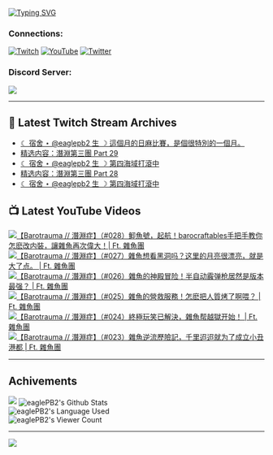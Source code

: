 <!--### Hello people, I'm EaglePB2 - The one who building something for fun 👋
Thank you for standby for this profile.   
The purpose of this profile is coming soon.   
You may come back later, as you wish if this readme.md is updated.   -->

<a href="https://git.io/typing-svg"><img src="https://readme-typing-svg.herokuapp.com?font=Fira+Code&duration=1000&pause=5000&vCenter=true&random=false&width=500&lines=%F0%9F%91%8B+Hello+Everyone%2C+I'm+EaglePB2.;%F0%9F%99%87+Thank+you+for+stopping+by+my+profile.+;%F0%9F%94%AD+%3D%3D%3D%3D+%F0%9F%94%AD;%F0%9F%91%8B+%E4%BD%A0%E5%A5%BD%EF%BC%8C%E6%AD%A1%E8%BF%8E%E4%BE%86%E5%88%B0%E6%88%91%E7%9A%84%E4%BB%A3%E7%A2%BC%E5%BA%AB%E3%80%82;%F0%9F%99%87+%E6%84%9F%E8%AC%9D%E5%89%8D%E4%BE%86%E5%8F%83%E8%A7%80%E5%B0%8F%E5%B1%8B+owo~" alt="Typing SVG" /></a>

### Connections:

[![Twitch](https://img.shields.io/badge/Twitch-9347FF?style=flat-square&logo=twitch&logoColor=white)](https://www.twitch.tv/eaglepb2)
[![YouTube](https://img.shields.io/badge/YouTube-%23FF0000.svg?style=flat-square&logo=YouTube&logoColor=white)](https://www.youtube.com/eaglepb2)
[![Twitter](https://img.shields.io/badge/Twitter-%231DA1F2.svg?style=flat-square&logo=Twitter&logoColor=white)](https://twitter.com/eaglepb2)

### Discord Server:

[![](https://invidget.switchblade.xyz/qKrub9b?theme=dark&language=ch)](https://discord.gg/qKrub9b)

---

## 👾 Latest Twitch Stream Archives
<!-- TWITCH:START -->
- [☾ 宿舍 ⋆ @eaglepb2 生 ☽ 這個月的日麻比賽，是個很特別的一個月。](https://www.twitch.tv/videos/2265707576)
- [精选内容：潛淵第三團 Part 29](https://www.twitch.tv/videos/2263532491)
- [☾ 宿舍 ⋆ @eaglepb2 生 ☽ 第四海域打滾中](https://www.twitch.tv/videos/2263323537)
- [精选内容：潛淵第三團 Part 28](https://www.twitch.tv/videos/2262733238)
- [☾ 宿舍 ⋆ @eaglepb2 生 ☽ 第四海域打滾中](https://www.twitch.tv/videos/2262450024)
<!-- TWITCH:END -->



## 📺 Latest YouTube Videos
<!-- YOUTUBE:START -->
<!-- YOUTUBE:END -->

<!-- BEGIN YOUTUBE-CARDS -->
<a href="https://www.youtube.com/watch?v=urG6tCTHv00">
  <picture>
    <source media="(prefers-color-scheme: dark)" srcset="https://ytcards.demolab.com/?id=urG6tCTHv00&title=%E3%80%90Barotrauma+%2F%2F+%E6%BD%9B%E6%B7%B5%E7%97%87%E3%80%91%EF%BC%88%23028%EF%BC%89%E4%B2%9F%E9%AD%9A%E8%99%9F%EF%BC%8C%E8%B5%B7%E8%88%AA%EF%BC%81barocraftables%E6%89%8B%E6%8A%8A%E6%89%8B%E6%95%99%E4%BD%A0%E6%80%8E%E9%BA%BD%E6%94%B9%E5%86%85%E8%A3%9D%EF%BC%8C%E8%AE%93%E9%9B%9C%E9%AD%9A%E5%86%8D%E6%AC%A1%E5%81%89%E5%A4%A7%EF%BC%81%7C+Ft.+%E9%9B%9C%E9%AD%9A%E5%9C%98&lang=zh&timestamp=1727944883&background_color=%230d1117&title_color=%23ffffff&stats_color=%23dedede&max_title_lines=1&width=250&border_radius=5&duration=24353">
    <img src="https://ytcards.demolab.com/?id=urG6tCTHv00&title=%E3%80%90Barotrauma+%2F%2F+%E6%BD%9B%E6%B7%B5%E7%97%87%E3%80%91%EF%BC%88%23028%EF%BC%89%E4%B2%9F%E9%AD%9A%E8%99%9F%EF%BC%8C%E8%B5%B7%E8%88%AA%EF%BC%81barocraftables%E6%89%8B%E6%8A%8A%E6%89%8B%E6%95%99%E4%BD%A0%E6%80%8E%E9%BA%BD%E6%94%B9%E5%86%85%E8%A3%9D%EF%BC%8C%E8%AE%93%E9%9B%9C%E9%AD%9A%E5%86%8D%E6%AC%A1%E5%81%89%E5%A4%A7%EF%BC%81%7C+Ft.+%E9%9B%9C%E9%AD%9A%E5%9C%98&lang=zh&timestamp=1727944883&background_color=%23ffffff&title_color=%2324292f&stats_color=%2357606a&max_title_lines=1&width=250&border_radius=5&duration=24353" alt="【Barotrauma // 潛淵症】（#028）䲟魚號，起航！barocraftables手把手教你怎麽改内裝，讓雜魚再次偉大！| Ft. 雜魚團" title="【Barotrauma // 潛淵症】（#028）䲟魚號，起航！barocraftables手把手教你怎麽改内裝，讓雜魚再次偉大！| Ft. 雜魚團">
  </picture>
</a>
<a href="https://www.youtube.com/watch?v=B7MMy_KDkQc">
  <picture>
    <source media="(prefers-color-scheme: dark)" srcset="https://ytcards.demolab.com/?id=B7MMy_KDkQc&title=%E3%80%90Barotrauma+%2F%2F+%E6%BD%9B%E6%B7%B5%E7%97%87%E3%80%91%EF%BC%88%23027%EF%BC%89%E9%9B%9C%E9%AD%9A%E6%83%B3%E7%9C%8B%E9%BB%91%E6%B4%9E%E5%90%97%EF%BC%9F%E8%BF%99%E9%87%8C%E7%9A%84%E6%9C%88%E4%BA%AE%E5%BE%88%E6%BC%82%E4%BA%AE%EF%BC%8C%E5%B0%B1%E6%98%AF%E5%A4%A7%E4%BA%86%E7%82%B9%E3%80%82+%7C+Ft.+%E9%9B%9C%E9%AD%9A%E5%9C%98&lang=zh&timestamp=1727844219&background_color=%230d1117&title_color=%23ffffff&stats_color=%23dedede&max_title_lines=1&width=250&border_radius=5&duration=11471">
    <img src="https://ytcards.demolab.com/?id=B7MMy_KDkQc&title=%E3%80%90Barotrauma+%2F%2F+%E6%BD%9B%E6%B7%B5%E7%97%87%E3%80%91%EF%BC%88%23027%EF%BC%89%E9%9B%9C%E9%AD%9A%E6%83%B3%E7%9C%8B%E9%BB%91%E6%B4%9E%E5%90%97%EF%BC%9F%E8%BF%99%E9%87%8C%E7%9A%84%E6%9C%88%E4%BA%AE%E5%BE%88%E6%BC%82%E4%BA%AE%EF%BC%8C%E5%B0%B1%E6%98%AF%E5%A4%A7%E4%BA%86%E7%82%B9%E3%80%82+%7C+Ft.+%E9%9B%9C%E9%AD%9A%E5%9C%98&lang=zh&timestamp=1727844219&background_color=%23ffffff&title_color=%2324292f&stats_color=%2357606a&max_title_lines=1&width=250&border_radius=5&duration=11471" alt="【Barotrauma // 潛淵症】（#027）雜魚想看黑洞吗？这里的月亮很漂亮，就是大了点。 | Ft. 雜魚團" title="【Barotrauma // 潛淵症】（#027）雜魚想看黑洞吗？这里的月亮很漂亮，就是大了点。 | Ft. 雜魚團">
  </picture>
</a>
<a href="https://www.youtube.com/watch?v=wtE3QGDogs4">
  <picture>
    <source media="(prefers-color-scheme: dark)" srcset="https://ytcards.demolab.com/?id=wtE3QGDogs4&title=%E3%80%90Barotrauma+%2F%2F+%E6%BD%9B%E6%B7%B5%E7%97%87%E3%80%91%EF%BC%88%23026%EF%BC%89%E9%9B%9C%E9%AD%9A%E7%9A%84%E7%A5%9E%E6%AE%BF%E5%86%92%E9%99%A9%EF%BC%81%E5%8D%8A%E8%87%AA%E5%8A%A8%E9%9C%B0%E5%BC%B9%E6%9E%AA%E5%B1%85%E7%84%B6%E6%98%AF%E7%89%88%E6%9C%AC%E6%9C%80%E5%BC%BA%EF%BC%9F+%7C+Ft.+%E9%9B%9C%E9%AD%9A%E5%9C%98&lang=zh&timestamp=1727766130&background_color=%230d1117&title_color=%23ffffff&stats_color=%23dedede&max_title_lines=1&width=250&border_radius=5&duration=17714">
    <img src="https://ytcards.demolab.com/?id=wtE3QGDogs4&title=%E3%80%90Barotrauma+%2F%2F+%E6%BD%9B%E6%B7%B5%E7%97%87%E3%80%91%EF%BC%88%23026%EF%BC%89%E9%9B%9C%E9%AD%9A%E7%9A%84%E7%A5%9E%E6%AE%BF%E5%86%92%E9%99%A9%EF%BC%81%E5%8D%8A%E8%87%AA%E5%8A%A8%E9%9C%B0%E5%BC%B9%E6%9E%AA%E5%B1%85%E7%84%B6%E6%98%AF%E7%89%88%E6%9C%AC%E6%9C%80%E5%BC%BA%EF%BC%9F+%7C+Ft.+%E9%9B%9C%E9%AD%9A%E5%9C%98&lang=zh&timestamp=1727766130&background_color=%23ffffff&title_color=%2324292f&stats_color=%2357606a&max_title_lines=1&width=250&border_radius=5&duration=17714" alt="【Barotrauma // 潛淵症】（#026）雜魚的神殿冒险！半自动霰弹枪居然是版本最强？ | Ft. 雜魚團" title="【Barotrauma // 潛淵症】（#026）雜魚的神殿冒险！半自动霰弹枪居然是版本最强？ | Ft. 雜魚團">
  </picture>
</a>
<a href="https://www.youtube.com/watch?v=WuZgDQ8nye4">
  <picture>
    <source media="(prefers-color-scheme: dark)" srcset="https://ytcards.demolab.com/?id=WuZgDQ8nye4&title=%E3%80%90Barotrauma+%2F%2F+%E6%BD%9B%E6%B7%B5%E7%97%87%E3%80%91%EF%BC%88%23025%EF%BC%89%E9%9B%9C%E9%AD%9A%E7%9A%84%E7%87%9F%E6%95%91%E6%9C%8D%E5%8B%99%EF%BC%81%E6%80%8E%E9%BA%BD%E6%8A%8A%E4%BA%BA%E8%B3%AA%E7%83%A4%E4%BA%86%E5%95%8A%E5%96%82%EF%BC%9F+%7C+Ft.+%E9%9B%9C%E9%AD%9A%E5%9C%98&lang=zh&timestamp=1727679233&background_color=%230d1117&title_color=%23ffffff&stats_color=%23dedede&max_title_lines=1&width=250&border_radius=5&duration=16641">
    <img src="https://ytcards.demolab.com/?id=WuZgDQ8nye4&title=%E3%80%90Barotrauma+%2F%2F+%E6%BD%9B%E6%B7%B5%E7%97%87%E3%80%91%EF%BC%88%23025%EF%BC%89%E9%9B%9C%E9%AD%9A%E7%9A%84%E7%87%9F%E6%95%91%E6%9C%8D%E5%8B%99%EF%BC%81%E6%80%8E%E9%BA%BD%E6%8A%8A%E4%BA%BA%E8%B3%AA%E7%83%A4%E4%BA%86%E5%95%8A%E5%96%82%EF%BC%9F+%7C+Ft.+%E9%9B%9C%E9%AD%9A%E5%9C%98&lang=zh&timestamp=1727679233&background_color=%23ffffff&title_color=%2324292f&stats_color=%2357606a&max_title_lines=1&width=250&border_radius=5&duration=16641" alt="【Barotrauma // 潛淵症】（#025）雜魚的營救服務！怎麽把人質烤了啊喂？ | Ft. 雜魚團" title="【Barotrauma // 潛淵症】（#025）雜魚的營救服務！怎麽把人質烤了啊喂？ | Ft. 雜魚團">
  </picture>
</a>
<a href="https://www.youtube.com/watch?v=r7KDtOaFrus">
  <picture>
    <source media="(prefers-color-scheme: dark)" srcset="https://ytcards.demolab.com/?id=r7KDtOaFrus&title=%E3%80%90Barotrauma+%2F%2F+%E6%BD%9B%E6%B7%B5%E7%97%87%E3%80%91%EF%BC%88%23024%EF%BC%89%E7%B5%82%E6%A5%B5%E7%8E%A9%E7%AC%91%E5%B7%B2%E8%A7%A3%E6%B1%BA%EF%BC%8C%E9%9B%9C%E9%AD%9A%E5%B8%AE%E8%B6%8A%E7%8D%84%E5%BC%80%E5%A7%8B%EF%BC%81+%7C+Ft.+%E9%9B%9C%E9%AD%9A%E5%9C%98&lang=zh&timestamp=1727600123&background_color=%230d1117&title_color=%23ffffff&stats_color=%23dedede&max_title_lines=1&width=250&border_radius=5&duration=21930">
    <img src="https://ytcards.demolab.com/?id=r7KDtOaFrus&title=%E3%80%90Barotrauma+%2F%2F+%E6%BD%9B%E6%B7%B5%E7%97%87%E3%80%91%EF%BC%88%23024%EF%BC%89%E7%B5%82%E6%A5%B5%E7%8E%A9%E7%AC%91%E5%B7%B2%E8%A7%A3%E6%B1%BA%EF%BC%8C%E9%9B%9C%E9%AD%9A%E5%B8%AE%E8%B6%8A%E7%8D%84%E5%BC%80%E5%A7%8B%EF%BC%81+%7C+Ft.+%E9%9B%9C%E9%AD%9A%E5%9C%98&lang=zh&timestamp=1727600123&background_color=%23ffffff&title_color=%2324292f&stats_color=%2357606a&max_title_lines=1&width=250&border_radius=5&duration=21930" alt="【Barotrauma // 潛淵症】（#024）終極玩笑已解決，雜魚帮越獄开始！ | Ft. 雜魚團" title="【Barotrauma // 潛淵症】（#024）終極玩笑已解決，雜魚帮越獄开始！ | Ft. 雜魚團">
  </picture>
</a>
<a href="https://www.youtube.com/watch?v=4xVHqQlE-7M">
  <picture>
    <source media="(prefers-color-scheme: dark)" srcset="https://ytcards.demolab.com/?id=4xVHqQlE-7M&title=%E3%80%90Barotrauma+%2F%2F+%E6%BD%9B%E6%B7%B5%E7%97%87%E3%80%91%EF%BC%88%23023%EF%BC%89%E9%9B%9C%E9%AD%9A%E9%80%86%E6%B5%81%E6%AD%B7%E9%9A%AA%E8%A8%98%EF%BC%8C%E5%8D%83%E9%87%8C%E8%BF%A2%E8%BF%A2%E5%B0%B1%E4%B8%BA%E4%BA%86%E6%88%90%E7%AB%8B%E5%B0%8F%E4%B8%91%E6%B8%AF%E9%83%BD+%7C+Ft.+%E9%9B%9C%E9%AD%9A%E5%9C%98&lang=zh&timestamp=1727509684&background_color=%230d1117&title_color=%23ffffff&stats_color=%23dedede&max_title_lines=1&width=250&border_radius=5&duration=20919">
    <img src="https://ytcards.demolab.com/?id=4xVHqQlE-7M&title=%E3%80%90Barotrauma+%2F%2F+%E6%BD%9B%E6%B7%B5%E7%97%87%E3%80%91%EF%BC%88%23023%EF%BC%89%E9%9B%9C%E9%AD%9A%E9%80%86%E6%B5%81%E6%AD%B7%E9%9A%AA%E8%A8%98%EF%BC%8C%E5%8D%83%E9%87%8C%E8%BF%A2%E8%BF%A2%E5%B0%B1%E4%B8%BA%E4%BA%86%E6%88%90%E7%AB%8B%E5%B0%8F%E4%B8%91%E6%B8%AF%E9%83%BD+%7C+Ft.+%E9%9B%9C%E9%AD%9A%E5%9C%98&lang=zh&timestamp=1727509684&background_color=%23ffffff&title_color=%2324292f&stats_color=%2357606a&max_title_lines=1&width=250&border_radius=5&duration=20919" alt="【Barotrauma // 潛淵症】（#023）雜魚逆流歷險記，千里迢迢就为了成立小丑港都 | Ft. 雜魚團" title="【Barotrauma // 潛淵症】（#023）雜魚逆流歷險記，千里迢迢就为了成立小丑港都 | Ft. 雜魚團">
  </picture>
</a>
<!-- END YOUTUBE-CARDS -->

---

## Achivements
[![](https://github-profile-trophy.vercel.app/?username=eaglepb2&theme=monokai&no-bg=true&&title=Repositories,Issues,Commit,MultiLanguage)](https://github.com/anuraghazra/github-readme-stats)
<img align="center" alt="eaglePB2's Github Stats" src="https://github-readme-stats.vercel.app/api?username=eaglePB2&show_icons=true&hide_border=true&theme=merko" />
<br>
<img align="center" alt="eaglePB2's Language Used" src="https://github-readme-stats.vercel.app/api/top-langs/?username=eaglePB2&show_icons=true&hide_border=true&theme=merko&layout=compact&langs_count=8" />
<br>
<img align="center" alt="eaglePB2's Viewer Count" src="https://visitcount.itsvg.in/api?id=eaglepb2&label=Profile%20Views&color=3&icon=5&pretty=true" />

<hr>

<!-- RANDOMQUOTE:START -->
![](https://quotes-github-readme.vercel.app/api?type=horizontal&theme=merko)
<!-- RANDOMQUOTE:END -->


<!--
       _____   _   _   _____       _____   _   _   ____   
      |_   _| | | | | |  ___|     |  ___| | \ | | |  _  \  
        | |   | |_| | | |___      | |___  |  \| | | | | | 
        | |   |  _  | |  ___|     |  ___| |     | | | | | 
        | |   | | | | | |___      | |___  | |\  | | |_| | 
        |_|   |_| |_| |_____|     |_____| |_| \_| |____ / 
      
-->
